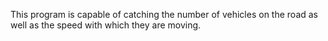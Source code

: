 This program is capable of catching the number of vehicles on the road as well as the speed with which they are moving.
